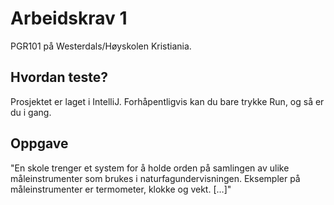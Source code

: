 # Arbeidskrav 1
PGR101 på Westerdals/Høyskolen Kristiania.

## Hvordan teste?
Prosjektet er laget i IntelliJ.
Forhåpentligvis kan du bare trykke Run, og så er du i gang.

## Oppgave
"En skole trenger et system for å holde orden på samlingen av ulike måleinstrumenter som brukes i naturfagundervisningen. Eksempler på måleinstrumenter er termometer, klokke og vekt. […]"
